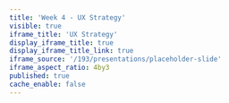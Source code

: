 ```yaml
---
title: 'Week 4 - UX Strategy'
visible: true
iframe_title: 'UX Strategy'
display_iframe_title: true
display_iframe_title_link: true
iframe_source: '/193/presentations/placeholder-slide'
iframe_aspect_ratio: 4by3
published: true
cache_enable: false
---
```

